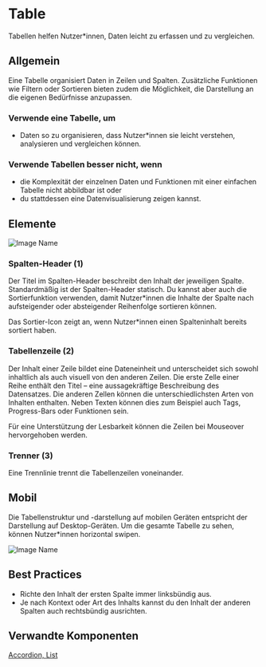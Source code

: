 # Table

Tabellen helfen Nutzer*innen, Daten leicht zu erfassen und zu vergleichen.

## Allgemein

Eine Tabelle organisiert Daten in Zeilen und Spalten. Zusätzliche Funktionen wie Filtern oder Sortieren bieten zudem die Möglichkeit, die Darstellung an die eigenen Bedürfnisse anzupassen.

### Verwende eine Tabelle, um

*	Daten so zu organisieren, dass Nutzer*innen sie leicht verstehen, analysieren und vergleichen können.


### Verwende Tabellen besser nicht, wenn

*	die Komplexität der einzelnen Daten und Funktionen mit einer einfachen Tabelle nicht abbildbar ist oder
*	du stattdessen eine Datenvisualisierung zeigen kannst.


## Elemente

![Image Name](assets/3_components/data-table/data-table-elements.png)

### Spalten-Header (1)

Der Titel im Spalten-Header beschreibt den Inhalt der jeweiligen Spalte. Standardmäßig ist der Spalten-Header statisch. Du kannst aber auch die Sortierfunktion verwenden, damit Nutzer*innen die Inhalte der Spalte nach aufsteigender oder absteigender Reihenfolge sortieren können.

Das Sortier-Icon zeigt an, wenn Nutzer*innen einen Spalteninhalt bereits sortiert haben.

### Tabellenzeile (2)

Der Inhalt einer Zeile bildet eine Dateneinheit und unterscheidet sich sowohl inhaltlich als auch visuell von den anderen Zeilen.
Die erste Zelle einer Reihe enthält den Titel – eine aussagekräftige Beschreibung des Datensatzes.
Die anderen Zellen können die unterschiedlichsten Arten von Inhalten enthalten. Neben Texten können dies zum Beispiel auch Tags, Progress-Bars oder Funktionen sein.

Für eine Unterstützung der Lesbarkeit können die Zeilen bei Mouseover hervorgehoben werden.

### Trenner (3)

Eine Trennlinie trennt die Tabellenzeilen voneinander.

## Mobil

Die Tabellenstruktur und -darstellung auf mobilen Geräten entspricht der Darstellung auf Desktop-Geräten. Um die gesamte Tabelle zu sehen, können Nutzer*innen horizontal swipen.

![Image Name](assets/3_components/data-table/data-table-mobile.png)

## Best Practices

*	Richte den Inhalt der ersten Spalte immer linksbündig aus.
*	Je nach Kontext oder Art des Inhalts kannst du den Inhalt der anderen Spalten auch rechtsbündig ausrichten.

## Verwandte Komponenten

<a href="?path=/usage/components-accordion--standard">Accordion, </a>
<a href="?path=/usage/components-list--ordered">List</a>